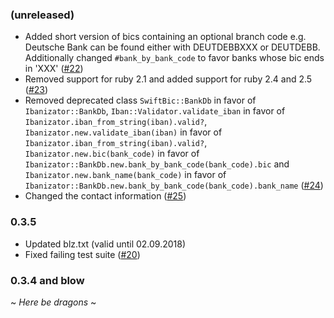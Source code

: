 ### (unreleased)

- Added short version of bics containing an optional branch code e.g. Deutsche Bank can be found either with DEUTDEBBXXX or DEUTDEBB. Additionally changed `#bank_by_bank_code` to favor banks whose bic ends in 'XXX' ([#22](https://github.com/softwareinmotion/ibanizator/pull/22))
- Removed support for ruby 2.1 and added support for ruby 2.4 and 2.5 ([#23](https://github.com/softwareinmotion/ibanizator/pull/23))
- Removed deprecated class `SwiftBic::BankDb` in favor of `Ibanizator::BankDb`, `Iban::Validator.validate_iban` in favor of `Ibanizator.iban_from_string(iban).valid?`, `Ibanizator.new.validate_iban(iban)` in favor of `Ibanizator.iban_from_string(iban).valid?`, `Ibanizator.new.bic(bank_code)` in favor of `Ibanizator::BankDb.new.bank_by_bank_code(bank_code).bic` and `Ibanizator.new.bank_name(bank_code)` in favor of `Ibanizator::BankDb.new.bank_by_bank_code(bank_code).bank_name` ([#24](https://github.com/softwareinmotion/ibanizator/pull/24))
- Changed the contact information ([#25](https://github.com/softwareinmotion/ibanizator/pull/25))

### 0.3.5

- Updated blz.txt (valid until 02.09.2018)
- Fixed failing test suite ([#20](https://github.com/softwareinmotion/ibanizator/pull/20))

### 0.3.4 and blow

~ *Here be dragons* ~
